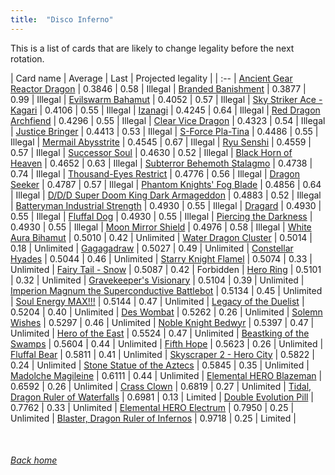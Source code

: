 ```yaml
---
title:  "Disco Inferno"
---
```


This is a list of cards that are likely to change legality before the next rotation.

| Card name | Average | Last | Projected legality |
| :-- |
[Ancient Gear Reactor Dragon](https://db.ygoprodeck.com/card/?search=Ancient%20Gear%20Reactor%20Dragon) | 0.3846 | 0.58 | Illegal |
[Branded Banishment](https://db.ygoprodeck.com/card/?search=Branded%20Banishment) | 0.3877 | 0.99 | Illegal |
[Evilswarm Bahamut](https://db.ygoprodeck.com/card/?search=Evilswarm%20Bahamut) | 0.4052 | 0.57 | Illegal |
[Sky Striker Ace - Kagari](https://db.ygoprodeck.com/card/?search=Sky%20Striker%20Ace%20-%20Kagari) | 0.4106 | 0.55 | Illegal |
[Izanagi](https://db.ygoprodeck.com/card/?search=Izanagi) | 0.4245 | 0.64 | Illegal |
[Red Dragon Archfiend](https://db.ygoprodeck.com/card/?search=Red%20Dragon%20Archfiend) | 0.4296 | 0.55 | Illegal |
[Clear Vice Dragon](https://db.ygoprodeck.com/card/?search=Clear%20Vice%20Dragon) | 0.4323 | 0.54 | Illegal |
[Justice Bringer](https://db.ygoprodeck.com/card/?search=Justice%20Bringer) | 0.4413 | 0.53 | Illegal |
[S-Force Pla-Tina](https://db.ygoprodeck.com/card/?search=S-Force%20Pla-Tina) | 0.4486 | 0.55 | Illegal |
[Mermail Abysstrite](https://db.ygoprodeck.com/card/?search=Mermail%20Abysstrite) | 0.4545 | 0.67 | Illegal |
[Ryu Senshi](https://db.ygoprodeck.com/card/?search=Ryu%20Senshi) | 0.4559 | 0.57 | Illegal |
[Successor Soul](https://db.ygoprodeck.com/card/?search=Successor%20Soul) | 0.4630 | 0.52 | Illegal |
[Black Horn of Heaven](https://db.ygoprodeck.com/card/?search=Black%20Horn%20of%20Heaven) | 0.4652 | 0.63 | Illegal |
[Subterror Behemoth Stalagmo](https://db.ygoprodeck.com/card/?search=Subterror%20Behemoth%20Stalagmo) | 0.4738 | 0.74 | Illegal |
[Thousand-Eyes Restrict](https://db.ygoprodeck.com/card/?search=Thousand-Eyes%20Restrict) | 0.4776 | 0.56 | Illegal |
[Dragon Seeker](https://db.ygoprodeck.com/card/?search=Dragon%20Seeker) | 0.4787 | 0.57 | Illegal |
[Phantom Knights' Fog Blade](https://db.ygoprodeck.com/card/?search=Phantom%20Knights'%20Fog%20Blade) | 0.4856 | 0.64 | Illegal |
[D/D/D Super Doom King Dark Armageddon](https://db.ygoprodeck.com/card/?search=D/D/D%20Super%20Doom%20King%20Dark%20Armageddon) | 0.4883 | 0.52 | Illegal |
[Batteryman Industrial Strength](https://db.ygoprodeck.com/card/?search=Batteryman%20Industrial%20Strength) | 0.4930 | 0.55 | Illegal |
[Dragard](https://db.ygoprodeck.com/card/?search=Dragard) | 0.4930 | 0.55 | Illegal |
[Fluffal Dog](https://db.ygoprodeck.com/card/?search=Fluffal%20Dog) | 0.4930 | 0.55 | Illegal |
[Piercing the Darkness](https://db.ygoprodeck.com/card/?search=Piercing%20the%20Darkness) | 0.4930 | 0.55 | Illegal |
[Moon Mirror Shield](https://db.ygoprodeck.com/card/?search=Moon%20Mirror%20Shield) | 0.4976 | 0.58 | Illegal |
[White Aura Bihamut](https://db.ygoprodeck.com/card/?search=White%20Aura%20Bihamut) | 0.5010 | 0.42 | Unlimited |
[Water Dragon Cluster](https://db.ygoprodeck.com/card/?search=Water%20Dragon%20Cluster) | 0.5014 | 0.18 | Unlimited |
[Gagagadraw](https://db.ygoprodeck.com/card/?search=Gagagadraw) | 0.5027 | 0.49 | Unlimited |
[Constellar Hyades](https://db.ygoprodeck.com/card/?search=Constellar%20Hyades) | 0.5044 | 0.46 | Unlimited |
[Starry Knight Flamel](https://db.ygoprodeck.com/card/?search=Starry%20Knight%20Flamel) | 0.5074 | 0.33 | Unlimited |
[Fairy Tail - Snow](https://db.ygoprodeck.com/card/?search=Fairy%20Tail%20-%20Snow) | 0.5087 | 0.42 | Forbidden |
[Hero Ring](https://db.ygoprodeck.com/card/?search=Hero%20Ring) | 0.5101 | 0.32 | Unlimited |
[Gravekeeper's Visionary](https://db.ygoprodeck.com/card/?search=Gravekeeper's%20Visionary) | 0.5104 | 0.39 | Unlimited |
[Imperion Magnum the Superconductive Battlebot](https://db.ygoprodeck.com/card/?search=Imperion%20Magnum%20the%20Superconductive%20Battlebot) | 0.5134 | 0.45 | Unlimited |
[Soul Energy MAX!!!](https://db.ygoprodeck.com/card/?search=Soul%20Energy%20MAX!!!) | 0.5144 | 0.47 | Unlimited |
[Legacy of the Duelist](https://db.ygoprodeck.com/card/?search=Legacy%20of%20the%20Duelist) | 0.5204 | 0.40 | Unlimited |
[Des Wombat](https://db.ygoprodeck.com/card/?search=Des%20Wombat) | 0.5262 | 0.26 | Unlimited |
[Solemn Wishes](https://db.ygoprodeck.com/card/?search=Solemn%20Wishes) | 0.5297 | 0.46 | Unlimited |
[Noble Knight Bedwyr](https://db.ygoprodeck.com/card/?search=Noble%20Knight%20Bedwyr) | 0.5397 | 0.47 | Unlimited |
[Hero of the East](https://db.ygoprodeck.com/card/?search=Hero%20of%20the%20East) | 0.5524 | 0.47 | Unlimited |
[Beastking of the Swamps](https://db.ygoprodeck.com/card/?search=Beastking%20of%20the%20Swamps) | 0.5604 | 0.44 | Unlimited |
[Fifth Hope](https://db.ygoprodeck.com/card/?search=Fifth%20Hope) | 0.5623 | 0.26 | Unlimited |
[Fluffal Bear](https://db.ygoprodeck.com/card/?search=Fluffal%20Bear) | 0.5811 | 0.41 | Unlimited |
[Skyscraper 2 - Hero City](https://db.ygoprodeck.com/card/?search=Skyscraper%202%20-%20Hero%20City) | 0.5822 | 0.24 | Unlimited |
[Stone Statue of the Aztecs](https://db.ygoprodeck.com/card/?search=Stone%20Statue%20of%20the%20Aztecs) | 0.5845 | 0.35 | Unlimited |
[Madolche Magileine](https://db.ygoprodeck.com/card/?search=Madolche%20Magileine) | 0.6111 | 0.44 | Unlimited |
[Elemental HERO Blazeman](https://db.ygoprodeck.com/card/?search=Elemental%20HERO%20Blazeman) | 0.6592 | 0.26 | Unlimited |
[Crass Clown](https://db.ygoprodeck.com/card/?search=Crass%20Clown) | 0.6819 | 0.27 | Unlimited |
[Tidal, Dragon Ruler of Waterfalls](https://db.ygoprodeck.com/card/?search=Tidal,%20Dragon%20Ruler%20of%20Waterfalls) | 0.6981 | 0.13 | Limited |
[Double Evolution Pill](https://db.ygoprodeck.com/card/?search=Double%20Evolution%20Pill) | 0.7762 | 0.33 | Unlimited |
[Elemental HERO Electrum](https://db.ygoprodeck.com/card/?search=Elemental%20HERO%20Electrum) | 0.7950 | 0.25 | Unlimited |
[Blaster, Dragon Ruler of Infernos](https://db.ygoprodeck.com/card/?search=Blaster,%20Dragon%20Ruler%20of%20Infernos) | 0.9718 | 0.25 | Limited |

<br>

###### [Back home](index)